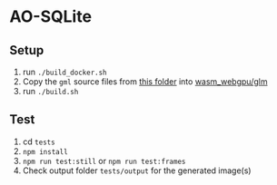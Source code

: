 # AO-SQLite

## Setup

1. run `./build_docker.sh`
2. Copy the `gml` source files from [this folder](https://github.com/g-truc/glm/tree/master/glm) into [wasm_webgpu/glm](wasm_webgpu/glm)
3. run `./build.sh`

## Test

1. cd `tests`
2. `npm install`
3. `npm run test:still` or `npm run test:frames`
4. Check output folder `tests/output` for the generated image(s)
